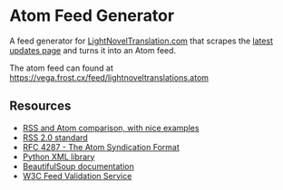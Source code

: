 # Atom Feed Generator

A feed generator for
[LightNovelTranslation.com](https://lightnovelstranslations.com/latest-updates/)
that scrapes the [latest updates
page](https://lightnovelstranslations.com/latest-updates/) and turns it into an
Atom feed.

The atom feed can found at <https://vega.frost.cx/feed/lightnoveltranslations.atom>

## Resources

- [RSS and Atom comparison, with nice
  examples](http://www.intertwingly.net/wiki/pie/Rss20AndAtom10Compared)
- [RSS 2.0 standard](https://cyber.harvard.edu/rss/rss.html)
- [RFC 4287 - The Atom Syndication Format](https://datatracker.ietf.org/doc/html/rfc4287)
- [Python XML
  library](https://docs.python.org/3/library/xml.etree.elementtree.html)
- [BeautifulSoup
  documentation](https://www.crummy.com/software/BeautifulSoup/bs4/doc/)
- [W3C Feed Validation Service](https://validator.w3.org/feed/)
